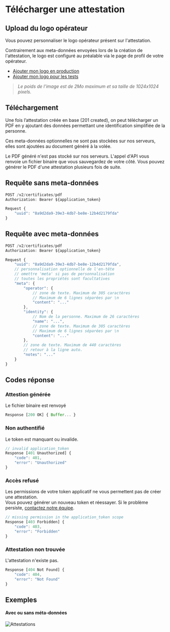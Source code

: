 # Télécharger une attestation

## Upload du logo opérateur

Vous pouvez personnaliser le logo opérateur présent sur l'attestation.

Contrairement aux meta-données envoyées lors de la création de l'attestation, le logo est configuré au préalable via le page de profil de votre opérateur.

- [Ajouter mon logo en production](https://app.covoiturage.beta.gouv.fr/admin/operator)
- [Ajouter mon logo pour les tests](https://app.demo.covoiturage.beta.gouv.fr/admin/operator)

> _Le poids de l'image est de 2Mo maximum et sa taille de 1024x1024 pixels._

## Téléchargement

Une fois l’attestation créée en base \(201 created\), on peut télécharger un PDF en y ajoutant des données permettant une identification simplifiée de la personne.

Ces meta-données optionnelles ne sont pas stockées sur nos serveurs, elles sont ajoutées au document généré à la volée.

Le PDF généré n'est pas stocké sur nos serveurs. L'appel d'API vous renvoie un fichier binaire que vous sauvegardez de votre côté. Vous pouvez générer le PDF d'une attestation plusieurs fois de suite.

## Requête sans meta-données

```javascript
POST /v2/certificates/pdf
Authorization: Bearer ${application_token}

Request {
    "uuid": "8a9d2da9-39e3-4db7-be8e-12b4d2179fda"
}
```

## Requête avec meta-données

```javascript
POST /v2/certificates/pdf
Authorization: Bearer ${application_token}

Request {
    "uuid": "8a9d2da9-39e3-4db7-be8e-12b4d2179fda",
    // personnalisation optionnelle de l'en-tête
    // omettre 'meta' si pas de personnalisation
    // toutes les propriétés sont facultatives
    "meta": {
        "operator": {
            // zone de texte. Maximum de 305 caractères
            // Maximum de 6 lignes séparées par \n
            "content": "..."
        },
        "identity": {
            // Nom de la personne. Maximum de 26 caractères
            "name": "...",
            // zone de texte. Maximum de 305 caractères
            // Maximum de 6 lignes séparées par \n
            "content": "..."
        },
        // zone de texte. Maximum de 440 caractères
        // retour à la ligne auto.
        "notes": "..."
    }
}
```

## Codes réponse

### Attestion générée

Le fichier binaire est renvoyé

```js
Response [200 OK] { Buffer... }

```

### Non authentifié

Le token est manquant ou invalide.

```js
// invalid application_token
Response [401 Unauthorized] {
    "code": 401,
    "error": "Unauthorized"
}
```

### Accès refusé

Les permissions de votre token applicatif ne vous permettent pas de créer une attestation.  
Vous pouvez générer un nouveau token et réessayer. Si le problème persiste, [contactez notre équipe](mailto:technique@covoiturage.beta.gouv.fr).

```js
// missing permission in the application_token scope
Response [403 Forbidden] {
    "code": 403,
    "error": "Forbidden"
}
```

### Attestation non trouvée

L'attestation n'existe pas.

```js
Response [404 Not Found] {
    "code": 404,
    "error": "Not Found"
}
```

## Exemples

#### Avec ou sans méta-données

![Attestations](/attestations.png)
